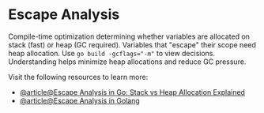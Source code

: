 # Escape Analysis

Compile-time optimization determining whether variables are allocated on stack (fast) or heap (GC required). Variables that "escape" their scope need heap allocation. Use `go build -gcflags="-m"` to view decisions. Understanding helps minimize heap allocations and reduce GC pressure.

Visit the following resources to learn more:

- [@article@Escape Analysis in Go: Stack vs Heap Allocation Explained](https://dev.to/abstractmusa/escape-analysis-in-go-stack-vs-heap-allocation-explained-506a)
- [@article@Escape Analysis in Golang](https://medium.com/@trinad536/escape-analysis-in-golang-fc81b78f3550)
